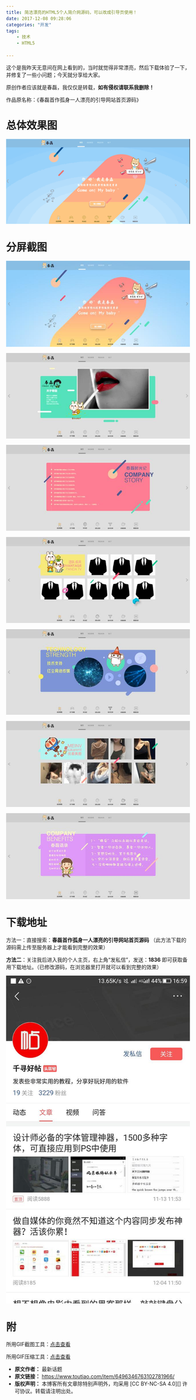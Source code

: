 ```yaml
---
title: 简洁漂亮的HTML5个人简介网源码，可以改成引导页使用！
date: 2017-12-08 09:28:06
categories: "开发"
tags:
	- 技术
	- HTML5

---
```


这个是我昨天无意间在网上看到的，当时就觉得非常漂亮，然后下载体验了一下，并修复了一些小问题；今天就分享给大家。


原创作者应该就是春磊，我仅仅是转载，**如有侵权请联系我删除！**

作品原名称：《春磊首作孤身一人漂亮的引导网站首页源码》

# 总体效果图 #

![简洁漂亮的HTML5个人简介网源码，可以改成引导页使用！][HTML5]

# 分屏截图 #

![简洁漂亮的HTML5个人简介网源码，可以改成引导页使用！][HTML5 1]

![简洁漂亮的HTML5个人简介网源码，可以改成引导页使用！][HTML5 2]

![简洁漂亮的HTML5个人简介网源码，可以改成引导页使用！][HTML5 3]

![简洁漂亮的HTML5个人简介网源码，可以改成引导页使用！][HTML5 4]

![简洁漂亮的HTML5个人简介网源码，可以改成引导页使用！][HTML5 5]

![简洁漂亮的HTML5个人简介网源码，可以改成引导页使用！][HTML5 6]

![简洁漂亮的HTML5个人简介网源码，可以改成引导页使用！][HTML5 7]

# 下载地址 #

方法一：直接搜索：**春磊首作孤身一人漂亮的引导网站首页源码** （此方法下载的源码需上传至服务器上才能看到完整的效果）

**方法二**：关注我后进入我的个人主页，右上角“发私信”，发送：**1836** 即可获取备用下载地址。（已修改源码，在浏览器里打开就可以看到完整的效果）

![简洁漂亮的HTML5个人简介网源码，可以改成引导页使用！][HTML5 8]

# 附 #

所用GIF截图工具：[点击查看][Link 1]

所用GIF压缩工具：[点击查看][Link 2]


[HTML5]: static/resources/crawler/QE2E-7VF7-3Q2Y.gif
[HTML5 1]: static/resources/crawler/BEAQ-2AQI-AMIQ.jpg
[HTML5 2]: static/resources/crawler/NUYI-YQU2-IVA2.jpg
[HTML5 3]: static/resources/crawler/VA3M-QVA6-FVEV.jpg
[HTML5 4]: static/resources/crawler/V7JU-E2RU-EEF3.jpg
[HTML5 5]: static/resources/crawler/VVBZ-BBQU-EJ73.jpg
[HTML5 6]: static/resources/crawler/IABF-MAVJ-3YBN.jpg
[HTML5 7]: static/resources/crawler/AEQB-ARUU-FVRJ.jpg
[HTML5 8]: static/resources/crawler/ZA6J-ZQY7-R6ZN.jpg
[Link 1]: https://www.toutiao.com/i6486369356216271373/
[Link 2]: https://www.toutiao.com/i6486737508448076301/
 *  **原文作者：** 最新话题
 *  **原文链接：** https://www.toutiao.com/item/6496346763102781966/
 *  **版权声明：** 本博客所有文章除特别声明外，均采用 [CC BY-NC-SA 4.0][] 许可协议。转载请注明出处。
